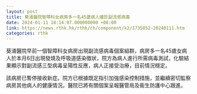 ```yaml
---
layout: post
title: 葵涌醫院智障科女病房多一名45歲病人確診副流感病毒
date: 2024-01-11 18:14:07.000000000 +08:00
link: https://news.rthk.hk/rthk/ch/component/k2/1735852-20240111.htm
categories: rthk
---
```


葵涌醫院早前一個智障科女病房出現副流感病毒個案組群，病房多一名45歲女病人於本月6日出現發燒及呼吸道感染徵狀，院方為病人進行所需病毒測試，化驗結果顯示對副流感三型病毒呈陽性反應，病人正接受治療，目前情況穩定。

該病房已暫停接收新症。院方已根據既定指引加強感染控制措施，並繼續密切監察病房其他病人的健康情況。醫院已將有關個案呈報醫管局及衞生防護中心跟進。
